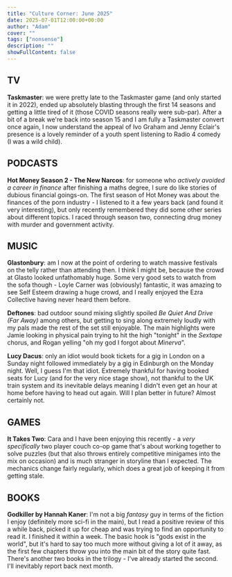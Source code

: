 ```yaml
---
title: "Culture Corner: June 2025"
date: 2025-07-01T12:00:00+00:00
author: "Adam"
cover: ""
tags: ["nonsense"]
description: ""
showFullContent: false
---
```


## TV
**Taskmaster**: we were pretty late to the Taskmaster game (and only started it in 2022), ended up absolutely blasting through the first 14 seasons and getting a little tired of it (those COVID seasons really were sub-par). After a bit of a break we're back into season 15 and I am fully a Taskmaster convert once again, I now understand the appeal of Ivo Graham and Jenny Eclair's presence is a lovely reminder of a youth spent listening to Radio 4 comedy (I was a wild child).

## PODCASTS
**Hot Money Season 2 - The New Narcos**: for someone who _actively avoided a career in finance_ after finishing a maths degree, I sure do like stories of dubious financial goings-on. The first season of Hot Money was about the finances of the porn industry - I listened to it a few years back (and found it very interesting), but only recently remembered they did some other series about different topics. I raced through season two, connecting drug money with murder and government activity. 

## MUSIC
**Glastonbury**: am I now at the point of ordering to watch massive festivals on the telly rather than attending then. I think I might be, because the crowd at Glasto looked unfathomably huge. Some very good sets to watch from the sofa though - Loyle Carner was (obviously) fantastic, it was amazing to see Self Esteem drawing a huge crowd, and I really enjoyed the Ezra Collective having never heard them before.

**Deftones**: bad outdoor sound mixing slightly spoiled _Be Quiet And Drive (Far Away)_ among others, but getting to sing along extremely loudly with my pals made the rest of the set still enjoyable. The main highlights were Jamie looking in physical pain trying to hit the high "tonight" in the _Sextape_ chorus, and Rogan yelling "oh my god I forgot about _Minerva_".

**Lucy Dacus**: only an idiot would book tickets for a gig in London on a Sunday night followed immediately by a gig in Edinburgh on the Monday night. Well, I guess I'm that idiot. Extremely thankful for having booked seats for Lucy (and for the very nice stage show), not thankful to the UK train system and its inevitable delays meaning I didn't even get an hour at home before having to head out again. Will I plan better in future? Almost certainly not.

## GAMES
**It Takes Two**: Cara and I have been enjoying this recently - a _very specifically_ two player couch co-op game that's about working together to solve puzzles (but that also throws entirely competitive minigames into the mix on occasion) and is much stranger in storyline than I expected. The mechanics change fairly regularly, which does a great job of keeping it from getting stale.

## BOOKS
**Godkiller by Hannah Kaner**: I'm not a big _fantasy_ guy in terms of the fiction I enjoy (definitely more sci-fi in the main), but I read a positive review of this a while back, picked it up for cheap and was trying to find an opportunity to read it. I finished it within a week. The basic hook is "gods exist in the world", but it's hard to say too much more without giving a lot of it away, as the first few chapters throw you into the main bit of the story quite fast. There's another two books in the trilogy - I've already started the second. I'll inevitably report back next month.
